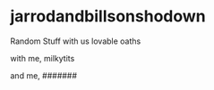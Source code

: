 jarrodandbillsonshodown
=======================

Random Stuff with us lovable oaths

with me, milkytits 

and me, #######
